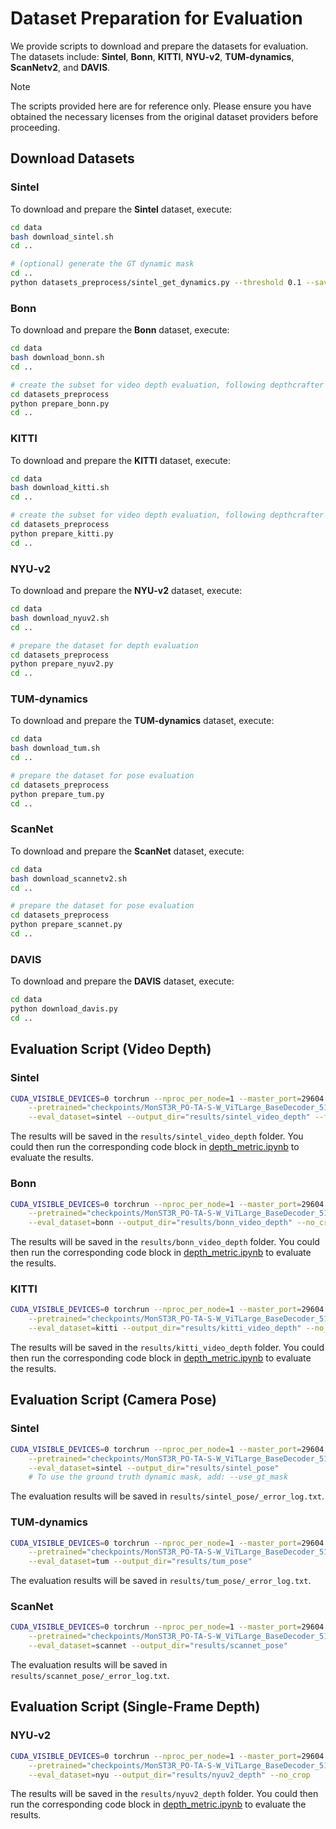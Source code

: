 # Dataset Preparation for Evaluation

We provide scripts to download and prepare the datasets for evaluation. The datasets include: **Sintel**, **Bonn**, **KITTI**, **NYU-v2**, **TUM-dynamics**, **ScanNetv2**, and **DAVIS**.

> [!NOTE]
> The scripts provided here are for reference only. Please ensure you have obtained the necessary licenses from the original dataset providers before proceeding.


## Download Datasets

### Sintel
To download and prepare the **Sintel** dataset, execute:
```bash
cd data
bash download_sintel.sh
cd ..

# (optional) generate the GT dynamic mask
cd ..
python datasets_preprocess/sintel_get_dynamics.py --threshold 0.1 --save_dir dynamic_label_perfect 
```

### Bonn
To download and prepare the **Bonn** dataset, execute:
```bash
cd data
bash download_bonn.sh
cd ..

# create the subset for video depth evaluation, following depthcrafter
cd datasets_preprocess
python prepare_bonn.py
cd ..
```

### KITTI
To download and prepare the **KITTI** dataset, execute:
```bash
cd data
bash download_kitti.sh
cd ..

# create the subset for video depth evaluation, following depthcrafter
cd datasets_preprocess
python prepare_kitti.py
cd ..
```

### NYU-v2
To download and prepare the **NYU-v2** dataset, execute:
```bash
cd data
bash download_nyuv2.sh
cd ..

# prepare the dataset for depth evaluation
cd datasets_preprocess
python prepare_nyuv2.py
cd ..
```

### TUM-dynamics
To download and prepare the **TUM-dynamics** dataset, execute:
```bash
cd data
bash download_tum.sh
cd ..

# prepare the dataset for pose evaluation
cd datasets_preprocess
python prepare_tum.py
cd ..
```

### ScanNet
To download and prepare the **ScanNet** dataset, execute:
```bash
cd data
bash download_scannetv2.sh
cd ..

# prepare the dataset for pose evaluation
cd datasets_preprocess
python prepare_scannet.py
cd ..
```

### DAVIS
To download and prepare the **DAVIS** dataset, execute:
```bash
cd data
python download_davis.py
cd ..
```

## Evaluation Script (Video Depth)

### Sintel

```bash
CUDA_VISIBLE_DEVICES=0 torchrun --nproc_per_node=1 --master_port=29604 launch.py --mode=eval_pose  \
    --pretrained="checkpoints/MonST3R_PO-TA-S-W_ViTLarge_BaseDecoder_512_dpt.pth"   \
    --eval_dataset=sintel --output_dir="results/sintel_video_depth" --full_seq --no_crop
```

The results will be saved in the `results/sintel_video_depth` folder. You could then run the corresponding code block in [depth_metric.ipynb](../depth_metric.ipynb) to evaluate the results.

### Bonn

```bash
CUDA_VISIBLE_DEVICES=0 torchrun --nproc_per_node=1 --master_port=29604 launch.py --mode=eval_pose  \
    --pretrained="checkpoints/MonST3R_PO-TA-S-W_ViTLarge_BaseDecoder_512_dpt.pth"   \
    --eval_dataset=bonn --output_dir="results/bonn_video_depth" --no_crop
```

The results will be saved in the `results/bonn_video_depth` folder. You could then run the corresponding code block in [depth_metric.ipynb](../depth_metric.ipynb) to evaluate the results.

### KITTI

```bash
CUDA_VISIBLE_DEVICES=0 torchrun --nproc_per_node=1 --master_port=29604 launch.py --mode=eval_pose  \
    --pretrained="checkpoints/MonST3R_PO-TA-S-W_ViTLarge_BaseDecoder_512_dpt.pth"   \
    --eval_dataset=kitti --output_dir="results/kitti_video_depth" --no_crop
```

The results will be saved in the `results/kitti_video_depth` folder. You could then run the corresponding code block in [depth_metric.ipynb](../depth_metric.ipynb) to evaluate the results.

## Evaluation Script (Camera Pose)

### Sintel

```bash
CUDA_VISIBLE_DEVICES=0 torchrun --nproc_per_node=1 --master_port=29604 launch.py --mode=eval_pose  \
    --pretrained="checkpoints/MonST3R_PO-TA-S-W_ViTLarge_BaseDecoder_512_dpt.pth"   \
    --eval_dataset=sintel --output_dir="results/sintel_pose"
    # To use the ground truth dynamic mask, add: --use_gt_mask
```

The evaluation results will be saved in `results/sintel_pose/_error_log.txt`. 

### TUM-dynamics

```bash
CUDA_VISIBLE_DEVICES=0 torchrun --nproc_per_node=1 --master_port=29604 launch.py --mode=eval_pose  \
    --pretrained="checkpoints/MonST3R_PO-TA-S-W_ViTLarge_BaseDecoder_512_dpt.pth"   \
    --eval_dataset=tum --output_dir="results/tum_pose"
```

The evaluation results will be saved in `results/tum_pose/_error_log.txt`.

### ScanNet

```bash
CUDA_VISIBLE_DEVICES=0 torchrun --nproc_per_node=1 --master_port=29604 launch.py --mode=eval_pose  \
    --pretrained="checkpoints/MonST3R_PO-TA-S-W_ViTLarge_BaseDecoder_512_dpt.pth"   \
    --eval_dataset=scannet --output_dir="results/scannet_pose"
```

The evaluation results will be saved in `results/scannet_pose/_error_log.txt`.

## Evaluation Script (Single-Frame Depth)

### NYU-v2

```bash
CUDA_VISIBLE_DEVICES=0 torchrun --nproc_per_node=1 --master_port=29604 launch.py --mode=eval_depth  \
    --pretrained="checkpoints/MonST3R_PO-TA-S-W_ViTLarge_BaseDecoder_512_dpt.pth"   \
    --eval_dataset=nyu --output_dir="results/nyuv2_depth" --no_crop
```

The results will be saved in the `results/nyuv2_depth` folder. You could then run the corresponding code block in [depth_metric.ipynb](../depth_metric.ipynb) to evaluate the results.
